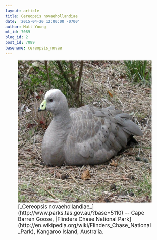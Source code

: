 ```yaml
---
layout: article
title: Cereopsis novaehollandiae
date: '2015-04-20 12:00:00 -0700'
author: Matt Young
mt_id: 7089
blog_id: 2
post_id: 7089
basename: cereopsis_novae
---
```

<figure>
<img src="/uploads/2015/IMG_1771_Cape_Barren_Goose_600.JPG" alt="IMG_1771_Cape_Barren_Goose_600.JPG" width="600" height="450" />
<figcaption markdown="span">
<big>[_Cereopsis novaehollandiae_](http://www.parks.tas.gov.au/?base=5110) -- Cape Barren Goose, [Flinders Chase National Park](http://en.wikipedia.org/wiki/Flinders_Chase_National_Park), Kangaroo Island, Australia.</big>

</figcaption>
</figure>
